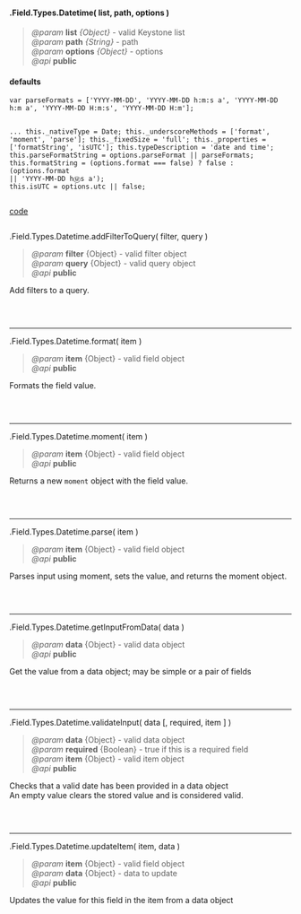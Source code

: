 #### .Field.Types.Datetime( list, path, options )  
> *@param* **list** _{Object}_  - valid Keystone list   
> *@param* **path** _{String}_  - path   
> *@param* **options** _{Object}_  - options   
> *@api* **public**  

<div class="code-header"> <h4>defaults</h4></div><pre class=" language-javascript"><code class="language-javascript">var parseFormats = ['YYYY-MM-DD', 'YYYY-MM-DD h:m:s a', 'YYYY-MM-DD h:m a', 'YYYY-MM-DD H:m:s', 'YYYY-MM-DD H:m'];
   
...
this._nativeType = Date;
this._underscoreMethods = ['format', 'moment', 'parse'];
this._fixedSize = 'full';
this._properties = ['formatString', 'isUTC'];
this.typeDescription = 'date and time';
this.parseFormatString = options.parseFormat || parseFormats;
this.formatString = (options.format === false) ? false : (options.format || 'YYYY-MM-DD h:m:s a');
this.isUTC = options.utc || false;</code></pre>

<div class="code-header addGitHubLink" data-file="fields/types/datetime/DatetimeType.js"> <a href="#" class="loadCode"> code</a></div><pre class=" language-javascript hideCode api"></pre> 

<span class="subMethod"> .Field.Types.Datetime.addFilterToQuery( filter, query ) </span>   
> *@param* **filter** {Object} - valid filter object   
> *@param* **query** {Object} - valid query object   
> *@api* **public**    

Add filters to a query.  
<div class="code-header addGitHubLink" data-file="fields/types/datetime/DatetimeType.js#L34"> &nbsp;</div><pre class=" language-javascript hideCode api"></pre> 

---

<span class="subMethod"> .Field.Types.Datetime.format( item ) </span>  
> *@param* **item** {Object} - valid field object   
> *@api* **public**     

Formats the field value.

<div class="code-header addGitHubLink" data-file="fields/types/datetime/DatetimeType.js#L35"> &nbsp;</div><pre class=" language-javascript hideCode api"></pre> 

---
<span class="subMethod"> .Field.Types.Datetime.moment( item ) </span> 
> *@param* **item** {Object} - valid field object   
> *@api* **public**    

Returns a new `moment` object with the field value.    

<div class="code-header addGitHubLink" data-file="fields/types/datetime/DatetimeType.js#L36">&nbsp; </div><pre class=" language-javascript hideCode api"></pre> 

---
<span class="subMethod"> .Field.Types.Datetime.parse( item )  </span>  
> *@param* **item** {Object} - valid field object   
> *@api* **public**  

Parses input using moment, sets the value, and returns the moment object.  
<div class="code-header addGitHubLink" data-file="fields/types/datetime/DatetimeType.js#L37">&nbsp; </div><pre class=" language-javascript hideCode api"></pre> 

---

<span class="subMethod"> .Field.Types.Datetime.getInputFromData( data ) </span>  
> *@param* **data** {Object} - valid data object   
> *@api* **public**     

Get the value from a data object; may be simple or a pair of fields

<div class="code-header addGitHubLink" data-file="fields/types/datetime/DatetimeType.js#L39-L48"> &nbsp;</div><pre class=" language-javascript hideCode api"></pre> 

---
<span class="subMethod"> .Field.Types.Datetime.validateInput( data [, required, item ] )  </span> 
> *@param* **data** {Object} - valid data object  
> *@param* **required** {Boolean} - true if this is a required field  
> *@param* **item** {Object} - valid item object  
> *@api* **public**   
  
Checks that a valid date has been provided in a data object  
An empty value clears the stored value and is considered valid.

<div class="code-header addGitHubLink" data-file="fields/types/datetime/DatetimeType.js#L50-L64"> &nbsp;</div><pre class=" language-javascript hideCode api"></pre> 


---
<span class="subMethod"> .Field.Types.Datetime.updateItem( item, data )  </span> 
> *@param* **item** {Object} - valid field object  
> *@param* **data** {Object} - data to update  
> *@api* **public**  

Updates the value for this field in the item from a data object 

<div class="code-header addGitHubLink" data-file="fields/types/datetime/DatetimeType.js#L66-L82"> &nbsp;</div><pre class=" language-javascript hideCode api"></pre> 
